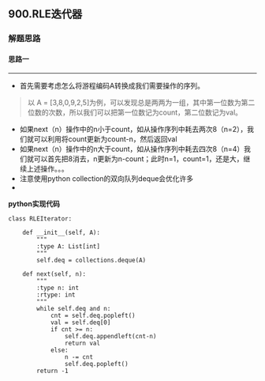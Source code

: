 ## 900.RLE迭代器
### 解题思路
#### 思路一
****
- 首先需要考虑怎么将游程编码A转换成我们需要操作的序列。
> 以 A = [3,8,0,9,2,5]为例，可以发现总是两两为一组，其中第一位数为第二位数的次数，所以我们可以把第一位数记为count，第二位数记为val。

- 如果next（n）操作中的n小于count，如从操作序列中耗去两次8（n=2），我们就可以利用将count更新为count-n，然后返回val
- 如果next（n）操作中的n大于count，如从操作序列中耗去四次8（n=4）我们就可以首先把8消去，n更新为n-count；此时n=1，count=1，还是大，继续上述操作。。。
- 注意使用python collection的双向队列deque会优化许多
- 

**python实现代码**
```
class RLEIterator:

    def __init__(self, A):
        """
        :type A: List[int]
        """
        self.deq = collections.deque(A) 

    def next(self, n):
        """
        :type n: int
        :rtype: int
        """
        while self.deq and n:
            cnt = self.deq.popleft()
            val = self.deq[0]
            if cnt >= n:
                self.deq.appendleft(cnt-n)
                return val
            else:
                n -= cnt
                self.deq.popleft()
        return -1
```

